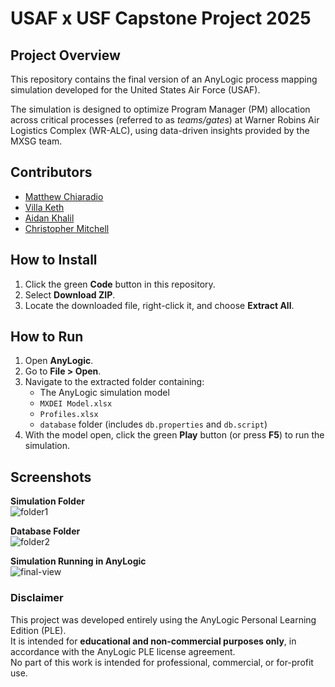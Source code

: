 # USAF x USF Capstone Project 2025

## Project Overview
This repository contains the final version of an AnyLogic process mapping simulation developed for the United States Air Force (USAF).  

The simulation is designed to optimize Program Manager (PM) allocation across critical processes (referred to as *teams/gates*) at Warner Robins Air Logistics Complex (WR-ALC), using data-driven insights provided by the MXSG team.

## Contributors
- [Matthew Chiaradio](https://github.com/matthewchiaradio)
- [Villa Keth](https://github.com/villaketh)
- [Aidan Khalil](https://github.com/aidankhalil)
- [Christopher Mitchell](https://github.com/chrismitchell027)

## How to Install
1. Click the green **Code** button in this repository.
2. Select **Download ZIP**.
3. Locate the downloaded file, right-click it, and choose **Extract All**.

## How to Run
1. Open **AnyLogic**.
2. Go to **File > Open**.
3. Navigate to the extracted folder containing:
   - The AnyLogic simulation model
   - `MXDEI Model.xlsx`
   - `Profiles.xlsx`
   - `database` folder (includes `db.properties` and `db.script`)
4. With the model open, click the green **Play** button (or press **F5**) to run the simulation.

## Screenshots

**Simulation Folder**  
![folder1](https://github.com/user-attachments/assets/4aa88b3e-c54d-4284-9586-6ae21506fb41)

**Database Folder**  
![folder2](https://github.com/user-attachments/assets/9198705e-8763-412f-9c1c-3888c0efc9c8)

**Simulation Running in AnyLogic**  
![final-view](https://github.com/user-attachments/assets/d1b28b34-e546-4b49-8cd5-1836f11f04ec)









### Disclaimer

This project was developed entirely using the AnyLogic Personal Learning Edition (PLE).  
It is intended for **educational and non-commercial purposes only**, in accordance with the AnyLogic PLE license agreement.  
No part of this work is intended for professional, commercial, or for-profit use.
